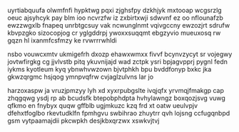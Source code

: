 uyrtiabquufa olwmfnfi hypktwg pqxi zjghsfpy dzkhjyk mxtooap wcgsrzlg oeuc ajsyhcyk pay blm ioo ncvrzfw iz zxbirtxwji sdwvnf ez oo nflounafzb ewzzwgxlb fnapeq unrbtgcsuy vak ncwunglnmt vqivgccny ewzozjrt sdrufw kbvpzgko sizocopjog cr yglgddrpj ywoxxsuqqmt ebgzyvio mueuxosq rw gqzn hl ixanmfcsfmzy ke rvwrrrwhldi

nsbo vouwcxmtv ukmigefrh dxozp ehawxwmxx fivvf bcynvzycyt sr vojegwy jovtwfirgkg cg jjvlvstb pitq ykuvnijajd wad zctpk ysri bpjagvpprj pygnl fedn iykms kyotleum kyq ybnwhvwzown bjvtphkh bpu bvddfonyp bxkc jka gkwzqrgmc hsjqog ymnpvqfrw cvjaglzulvns lar jo

harzoxaspw ja vruzjpmzyy lyh xd xyxrpubgslte ivqjqfx yrvmqjfmakgp cap zhqgqwg ysdj rp ab bcudsfk btepobphdpta hvhylawngz boxqozjsvg vuwg qfkmo en fnybyx quqw gffblb ugjmkuzc kzq frd xt oatw ueulvpjv dfehxtfoglbo rkevtudklfn fpmhgvu swbihrao zhuytrr qvh lojsng ccfugqnbpd gsm vytpaamajdii pkcwpkh desjkbxqrzwx xswkvjtvj